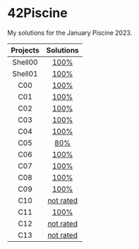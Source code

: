 # 42Piscine
 My solutions for the January Piscine 2023. <br />


| Projects      | Solutions  |
| :--------------:| :----------:|
| Shell00 | [100%](./Shell/Shell00) |
| Shell01 |  [100%](./Shell/Shell01)  |
| C00 | [100%](./C/C00) | 
| C01 | [100%](./C/C01) | 
| C02 | [100%](./C/C02) | 
| C03 |  [100%](./C/C03) | 
| C04 |  [100%](./C/C04)| 
| C05 | [80%](./C/C05)| 
| C06 | [100%](./C/C06) | 
| C07 |  [100%](./C/C07)| 
| C08 | [100%](./C/C08) |
| C09 |  [100%](./C/C09)| 
| C10 | [not rated](./C/C10) | 
| C11 | [100%](./C/C11) | 
| C12 |  [not rated](./C/C12) | 
| C13 | [not rated](./C/C13) | 
